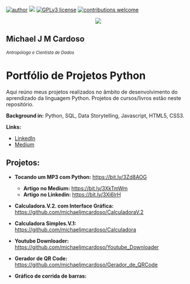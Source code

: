 [![author](https://img.shields.io/badge/author-michaelcardoso-red.svg)](https://www.linkedin.com/in/michael-cardoso-84a9a0b2/) [![](https://img.shields.io/badge/python-3.7+-blue.svg)](https://www.python.org/downloads/release/python-365/) [![GPLv3 license](https://img.shields.io/badge/License-GPLv3-blue.svg)](http://perso.crans.org/besson/LICENSE.html) [![contributions welcome](https://img.shields.io/badge/contributions-welcome-brightgreen.svg?style=flat)](https://github.com/michaeljmcardoso/Portfolio-de-Projetos_DataScience)

<p align="center">
  <img src="https://miro.medium.com/max/720/1*LI7W501SErbGaQxTYDOKLA.webp">
</p>

## Michael J M Cardoso
<sub>*Antropólogo e Cientista de Dados* </sub>

# Portfólio de Projetos Python
Aqui reúno meus projetos realizados no âmbito de desenvolvimento do aprendizado da linguagem Python. Projetos de cursos/livros estão neste repositório.

**Background in:** Python, SQL, Data Storytelling, Javascript, HTML5, CSS3.

**Links:**
* [LinkedIn](https://www.linkedin.com/in/michael-cardoso-84a9a0b2/)
* [Medium](https://medium.com/@mjcursodatascience)

## Projetos:

* **Tocando um MP3 com Python:** https://bit.ly/3Zd8AOG
  * **Artigo no Medium:** https://bit.ly/3XkTmWm
  * **Artigo no Linkedin:** https://bit.ly/3Xi6lrH
  
* **Calculadora.V.2. com Interface Gráfica:** https://github.com/michaeljmcardoso/CalculadoraV.2
* **Calculadora Simples.V.1:** https://github.com/michaeljmcardoso/Calculadora
* **Youtube Downloader:** https://github.com/michaeljmcardoso/Youtube_Downloader
* **Gerador de QR Code:** https://github.com/michaeljmcardoso/Gerador_de_QRCode

* **Gráfico de corrida de barras:** 
